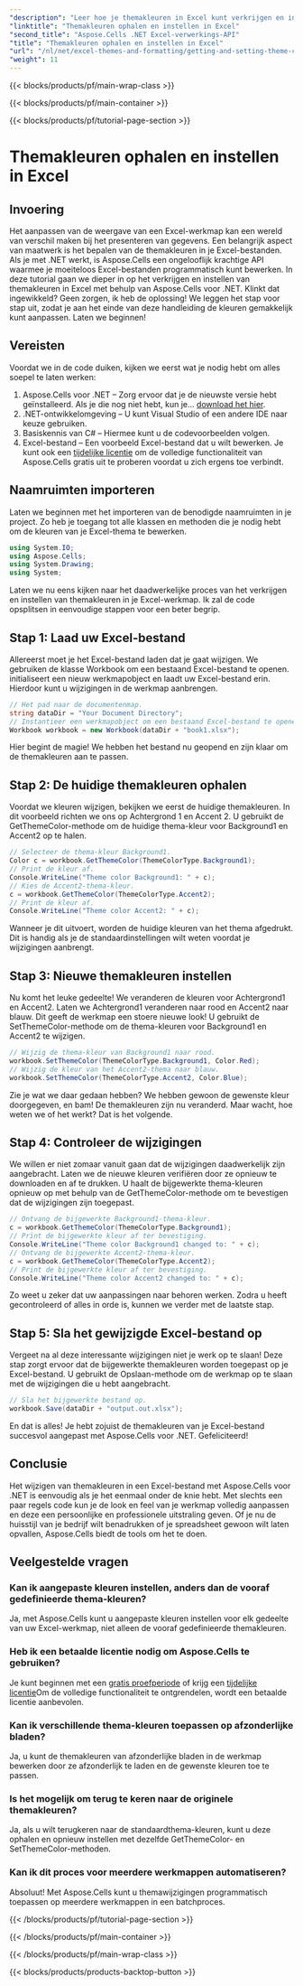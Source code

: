 ```yaml
---
"description": "Leer hoe je themakleuren in Excel kunt verkrijgen en instellen met Aspose.Cells voor .NET met deze gebruiksvriendelijke tutorial. Inclusief complete stapsgewijze handleiding en codevoorbeelden."
"linktitle": "Themakleuren ophalen en instellen in Excel"
"second_title": "Aspose.Cells .NET Excel-verwerkings-API"
"title": "Themakleuren ophalen en instellen in Excel"
"url": "/nl/net/excel-themes-and-formatting/getting-and-setting-theme-colors/"
"weight": 11
---
```


{{< blocks/products/pf/main-wrap-class >}}

{{< blocks/products/pf/main-container >}}

{{< blocks/products/pf/tutorial-page-section >}}

# Themakleuren ophalen en instellen in Excel

## Invoering
Het aanpassen van de weergave van een Excel-werkmap kan een wereld van verschil maken bij het presenteren van gegevens. Een belangrijk aspect van maatwerk is het bepalen van de themakleuren in je Excel-bestanden. Als je met .NET werkt, is Aspose.Cells een ongelooflijk krachtige API waarmee je moeiteloos Excel-bestanden programmatisch kunt bewerken. In deze tutorial gaan we dieper in op het verkrijgen en instellen van themakleuren in Excel met behulp van Aspose.Cells voor .NET.
Klinkt dat ingewikkeld? Geen zorgen, ik heb de oplossing! We leggen het stap voor stap uit, zodat je aan het einde van deze handleiding de kleuren gemakkelijk kunt aanpassen. Laten we beginnen!
## Vereisten
Voordat we in de code duiken, kijken we eerst wat je nodig hebt om alles soepel te laten werken:
1. Aspose.Cells voor .NET – Zorg ervoor dat je de nieuwste versie hebt geïnstalleerd. Als je die nog niet hebt, kun je... [download het hier](https://releases.aspose.com/cells/net/).
2. .NET-ontwikkelomgeving – U kunt Visual Studio of een andere IDE naar keuze gebruiken.
3. Basiskennis van C# – Hiermee kunt u de codevoorbeelden volgen.
4. Excel-bestand – Een voorbeeld Excel-bestand dat u wilt bewerken.
Je kunt ook een [tijdelijke licentie](https://purchase.aspose.com/temporary-license/) om de volledige functionaliteit van Aspose.Cells gratis uit te proberen voordat u zich ergens toe verbindt.
## Naamruimten importeren
Laten we beginnen met het importeren van de benodigde naamruimten in je project. Zo heb je toegang tot alle klassen en methoden die je nodig hebt om de kleuren van je Excel-thema te bewerken.
```csharp
using System.IO;
using Aspose.Cells;
using System.Drawing;
using System;
```
Laten we nu eens kijken naar het daadwerkelijke proces van het verkrijgen en instellen van themakleuren in je Excel-werkmap. Ik zal de code opsplitsen in eenvoudige stappen voor een beter begrip.
## Stap 1: Laad uw Excel-bestand
Allereerst moet je het Excel-bestand laden dat je gaat wijzigen. We gebruiken de klasse Workbook om een bestaand Excel-bestand te openen.
initialiseert een nieuw werkmapobject en laadt uw Excel-bestand erin. Hierdoor kunt u wijzigingen in de werkmap aanbrengen.
```csharp
// Het pad naar de documentenmap.
string dataDir = "Your Document Directory";
// Instantieer een werkmapobject om een bestaand Excel-bestand te openen.
Workbook workbook = new Workbook(dataDir + "book1.xlsx");
```
Hier begint de magie! We hebben het bestand nu geopend en zijn klaar om de themakleuren aan te passen.
## Stap 2: De huidige themakleuren ophalen
Voordat we kleuren wijzigen, bekijken we eerst de huidige themakleuren. In dit voorbeeld richten we ons op Achtergrond 1 en Accent 2.
U gebruikt de GetThemeColor-methode om de huidige thema-kleur voor Background1 en Accent2 op te halen.
```csharp
// Selecteer de thema-kleur Background1.
Color c = workbook.GetThemeColor(ThemeColorType.Background1);
// Print de kleur af.
Console.WriteLine("Theme color Background1: " + c);
// Kies de Accent2-thema-kleur.
c = workbook.GetThemeColor(ThemeColorType.Accent2);
// Print de kleur af.
Console.WriteLine("Theme color Accent2: " + c);
```
Wanneer je dit uitvoert, worden de huidige kleuren van het thema afgedrukt. Dit is handig als je de standaardinstellingen wilt weten voordat je wijzigingen aanbrengt.
## Stap 3: Nieuwe themakleuren instellen
Nu komt het leuke gedeelte! We veranderen de kleuren voor Achtergrond1 en Accent2. Laten we Achtergrond1 veranderen naar rood en Accent2 naar blauw. Dit geeft de werkmap een stoere nieuwe look!
U gebruikt de SetThemeColor-methode om de thema-kleuren voor Background1 en Accent2 te wijzigen.
```csharp
// Wijzig de thema-kleur van Background1 naar rood.
workbook.SetThemeColor(ThemeColorType.Background1, Color.Red);
// Wijzig de kleur van het Accent2-thema naar blauw.
workbook.SetThemeColor(ThemeColorType.Accent2, Color.Blue);
```
Zie je wat we daar gedaan hebben? We hebben gewoon de gewenste kleur doorgegeven, en bam! De themakleuren zijn nu veranderd. Maar wacht, hoe weten we of het werkt? Dat is het volgende.
## Stap 4: Controleer de wijzigingen
We willen er niet zomaar vanuit gaan dat de wijzigingen daadwerkelijk zijn aangebracht. Laten we de nieuwe kleuren verifiëren door ze opnieuw te downloaden en af te drukken.
U haalt de bijgewerkte thema-kleuren opnieuw op met behulp van de GetThemeColor-methode om te bevestigen dat de wijzigingen zijn toegepast.
```csharp
// Ontvang de bijgewerkte Background1-thema-kleur.
c = workbook.GetThemeColor(ThemeColorType.Background1);
// Print de bijgewerkte kleur af ter bevestiging.
Console.WriteLine("Theme color Background1 changed to: " + c);
// Ontvang de bijgewerkte Accent2-thema-kleur.
c = workbook.GetThemeColor(ThemeColorType.Accent2);
// Print de bijgewerkte kleur af ter bevestiging.
Console.WriteLine("Theme color Accent2 changed to: " + c);
```
Zo weet u zeker dat uw aanpassingen naar behoren werken. Zodra u heeft gecontroleerd of alles in orde is, kunnen we verder met de laatste stap.
## Stap 5: Sla het gewijzigde Excel-bestand op
Vergeet na al deze interessante wijzigingen niet je werk op te slaan! Deze stap zorgt ervoor dat de bijgewerkte themakleuren worden toegepast op je Excel-bestand.
U gebruikt de Opslaan-methode om de werkmap op te slaan met de wijzigingen die u hebt aangebracht.
```csharp
// Sla het bijgewerkte bestand op.
workbook.Save(dataDir + "output.out.xlsx");
```
En dat is alles! Je hebt zojuist de themakleuren van je Excel-bestand succesvol aangepast met Aspose.Cells voor .NET. Gefeliciteerd!
## Conclusie
Het wijzigen van themakleuren in een Excel-bestand met Aspose.Cells voor .NET is eenvoudig als je het eenmaal onder de knie hebt. Met slechts een paar regels code kun je de look en feel van je werkmap volledig aanpassen en deze een persoonlijke en professionele uitstraling geven. Of je nu de huisstijl van je bedrijf wilt benadrukken of je spreadsheet gewoon wilt laten opvallen, Aspose.Cells biedt de tools om het te doen.
## Veelgestelde vragen
### Kan ik aangepaste kleuren instellen, anders dan de vooraf gedefinieerde thema-kleuren?
Ja, met Aspose.Cells kunt u aangepaste kleuren instellen voor elk gedeelte van uw Excel-werkmap, niet alleen de vooraf gedefinieerde themakleuren.
### Heb ik een betaalde licentie nodig om Aspose.Cells te gebruiken?
Je kunt beginnen met een [gratis proefperiode](https://releases.aspose.com/) of krijg een [tijdelijke licentie](https://purchase.aspose.com/temporary-license/)Om de volledige functionaliteit te ontgrendelen, wordt een betaalde licentie aanbevolen.
### Kan ik verschillende thema-kleuren toepassen op afzonderlijke bladen?
Ja, u kunt de themakleuren van afzonderlijke bladen in de werkmap bewerken door ze afzonderlijk te laden en de gewenste kleuren toe te passen.
### Is het mogelijk om terug te keren naar de originele themakleuren?
Ja, als u wilt terugkeren naar de standaardthema-kleuren, kunt u deze ophalen en opnieuw instellen met dezelfde GetThemeColor- en SetThemeColor-methoden.
### Kan ik dit proces voor meerdere werkmappen automatiseren?
Absoluut! Met Aspose.Cells kunt u themawijzigingen programmatisch toepassen op meerdere werkmappen in een batchproces.

{{< /blocks/products/pf/tutorial-page-section >}}

{{< /blocks/products/pf/main-container >}}

{{< /blocks/products/pf/main-wrap-class >}}

{{< blocks/products/products-backtop-button >}}